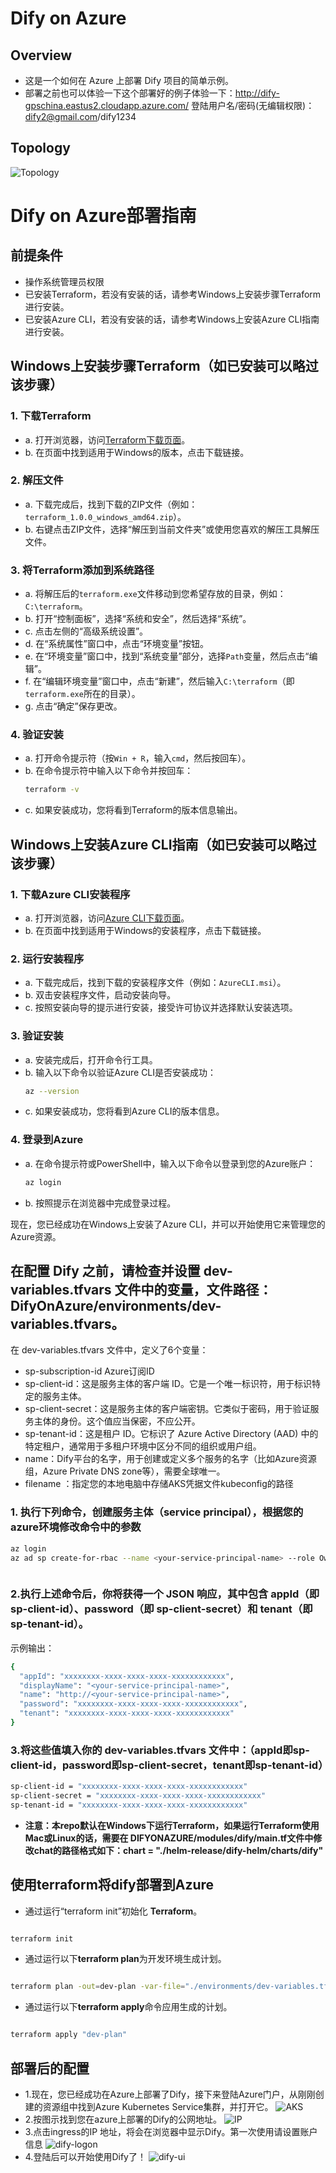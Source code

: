 # Dify on Azure
## Overview
- 这是一个如何在 Azure 上部署 Dify 项目的简单示例。
- 部署之前也可以体验一下这个部署好的例子体验一下：http://dify-gpschina.eastus2.cloudapp.azure.com/ 登陆用户名/密码(无编辑权限)：dify2@gmail.com/dify1234
## Topology
![Topology](./images/image.png)




# Dify on Azure部署指南

## 前提条件
- 操作系统管理员权限
- 已安装Terraform，若没有安装的话，请参考Windows上安装步骤Terraform进行安装。
- 已安装Azure CLI，若没有安装的话，请参考Windows上安装Azure CLI指南进行安装。

## Windows上安装步骤Terraform（如已安装可以略过该步骤）

### 1. 下载Terraform
- a. 打开浏览器，访问[Terraform下载页面](https://www.terraform.io/downloads.html)。
- b. 在页面中找到适用于Windows的版本，点击下载链接。

### 2. 解压文件
- a. 下载完成后，找到下载的ZIP文件（例如：`terraform_1.0.0_windows_amd64.zip`）。
- b. 右键点击ZIP文件，选择“解压到当前文件夹”或使用您喜欢的解压工具解压文件。

### 3. 将Terraform添加到系统路径
- a. 将解压后的`terraform.exe`文件移动到您希望存放的目录，例如：`C:\terraform`。
- b. 打开“控制面板”，选择“系统和安全”，然后选择“系统”。
- c. 点击左侧的“高级系统设置”。
- d. 在“系统属性”窗口中，点击“环境变量”按钮。
- e. 在“环境变量”窗口中，找到“系统变量”部分，选择`Path`变量，然后点击“编辑”。
- f. 在“编辑环境变量”窗口中，点击“新建”，然后输入`C:\terraform`（即`terraform.exe`所在的目录）。
- g. 点击“确定”保存更改。

### 4. 验证安装
- a. 打开命令提示符（按`Win + R`，输入`cmd`，然后按回车）。
- b. 在命令提示符中输入以下命令并按回车：
   ```sh
   terraform -v
   ```
- c. 如果安装成功，您将看到Terraform的版本信息输出。



## Windows上安装Azure CLI指南（如已安装可以略过该步骤）

### 1. 下载Azure CLI安装程序
- a. 打开浏览器，访问[Azure CLI下载页面](https://docs.microsoft.com/cli/azure/install-azure-cli-windows?tabs=azure-cli)。
- b. 在页面中找到适用于Windows的安装程序，点击下载链接。

### 2. 运行安装程序
- a. 下载完成后，找到下载的安装程序文件（例如：`AzureCLI.msi`）。
- b. 双击安装程序文件，启动安装向导。
- c. 按照安装向导的提示进行安装，接受许可协议并选择默认安装选项。

### 3. 验证安装
- a. 安装完成后，打开命令行工具。
- b. 输入以下命令以验证Azure CLI是否安装成功：
    ```sh
    az --version
    ```
- c. 如果安装成功，您将看到Azure CLI的版本信息。

### 4. 登录到Azure
- a. 在命令提示符或PowerShell中，输入以下命令以登录到您的Azure账户：
    ```sh
    az login
    ```
- b. 按照提示在浏览器中完成登录过程。



现在，您已经成功在Windows上安装了Azure CLI，并可以开始使用它来管理您的Azure资源。




## 在配置 Dify 之前，请检查并设置 dev-variables.tfvars 文件中的变量，文件路径：DifyOnAzure/environments/dev-variables.tfvars。

在 dev-variables.tfvars 文件中，定义了6个变量：

- sp-subscription-id Azure订阅ID
- sp-client-id：这是服务主体的客户端 ID。它是一个唯一标识符，用于标识特定的服务主体。
- sp-client-secret：这是服务主体的客户端密钥。它类似于密码，用于验证服务主体的身份。这个值应当保密，不应公开。
- sp-tenant-id：这是租户 ID。它标识了 Azure Active Directory (AAD) 中的特定租户，通常用于多租户环境中区分不同的组织或用户组。
- name：Dify平台的名字，用于创建或定义多个服务的名字（比如Azure资源组，Azure Private DNS zone等），需要全球唯一。
- filename ：指定您的本地电脑中存储AKS凭据文件kubeconfig的路径
### 1.  执行下列命令，创建服务主体（service principal），根据您的azure环境修改命令中的参数
```bash
az login
az ad sp create-for-rbac --name <your-service-principal-name> --role Owner --scopes /subscriptions/<your-subscription-id>



```

### 2.执行上述命令后，你将获得一个 JSON 响应，其中包含 appId（即 sp-client-id）、password（即 sp-client-secret）和 tenant（即 sp-tenant-id）。

示例输出：
```bash
{
  "appId": "xxxxxxxx-xxxx-xxxx-xxxx-xxxxxxxxxxxx",
  "displayName": "<your-service-principal-name>",
  "name": "http://<your-service-principal-name>",
  "password": "xxxxxxxx-xxxx-xxxx-xxxx-xxxxxxxxxxxx",
  "tenant": "xxxxxxxx-xxxx-xxxx-xxxx-xxxxxxxxxxxx"
}
```
### 3.将这些值填入你的 dev-variables.tfvars 文件中：（appId即sp-client-id，password即sp-client-secret，tenant即sp-tenant-id）
```bash
sp-client-id = "xxxxxxxx-xxxx-xxxx-xxxx-xxxxxxxxxxxx"
sp-client-secret = "xxxxxxxx-xxxx-xxxx-xxxx-xxxxxxxxxxxx"
sp-tenant-id = "xxxxxxxx-xxxx-xxxx-xxxx-xxxxxxxxxxxx"
```
- **注意：本repo默认在Windows下运行Terraform，如果运行Terraform使用Mac或Linux的话，需要在
DIFYONAZURE/modules/dify/main.tf文件中修改chat的路径格式如下：chart = "./helm-release/dify-helm/charts/dify"**

## 使用terraform将dify部署到Azure
- 通过运行“terraform init”初始化 **Terraform**。

```bash

terraform init

```
- 通过运行以下**terraform plan**为开发环境生成计划。
```bash

terraform plan -out=dev-plan -var-file="./environments/dev-variables.tfvars"

```
- 通过运行以下**terraform apply**命令应用生成的计划。
```bash

terraform apply "dev-plan"
```

## 部署后的配置
- 1.现在，您已经成功在Azure上部署了Dify，接下来登陆Azure门户，从刚刚创建的资源组中找到Azure Kubernetes Service集群，并打开它。
![AKS](./images/aks.png)
- 2.按图示找到您在azure上部署的Dify的公网地址。
![IP](./images/ip-address.png)
- 3.点击ingress的IP 地址，将会在浏览器中显示Dify。第一次使用请设置账户信息
![dify-logon](./images/dify-logon.png)
- 4.登陆后可以开始使用Dify了！
![dify-ui](./images/dify-ui.png)
